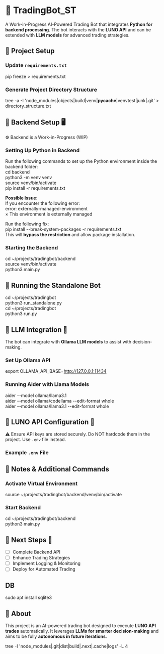 # 🏦 TradingBot_ST  
A Work-in-Progress AI-Powered Trading Bot that integrates **Python for backend processing**. The bot interacts with the **LUNO API** and can be extended with **LLM models** for advanced trading strategies.  

## 📌 Project Setup  
### Update `requirements.txt`  
pip freeze > requirements.txt  

### Generate Project Directory Structure  
tree -a -I 'node_modules|objects|build|venv|__pycache__|venvtest|junk|.git' > directory_structure.txt  

## 📌 Backend Setup 🖥️  
⚙️ Backend is a Work-in-Progress (WIP)  

### Setting Up Python in Backend  
Run the following commands to set up the Python environment inside the backend folder:  
cd backend  
python3 -m venv venv  
source venv/bin/activate  
pip install -r requirements.txt  

**Possible Issue:**  
If you encounter the following error:  
error: externally-managed-environment  
× This environment is externally managed  

Run the following fix:  
pip install --break-system-packages -r requirements.txt  
This will **bypass the restriction** and allow package installation.  

### Starting the Backend  
cd ~/projects/tradingbot/backend  
source venv/bin/activate  
python3 main.py  

## 📌 Running the Standalone Bot  
cd ~/projects/tradingbot  
python3 run_standalone.py  
cd ~/projects/tradingbot  
python3 run.py  

## 📌 LLM Integration 🤖  
The bot can integrate with **Ollama LLM models** to assist with decision-making.  

### Set Up Ollama API  
export OLLAMA_API_BASE=http://127.0.0.1:11434  

### Running Aider with Llama Models  
aider --model ollama/llama3.1  
aider --model ollama/codellama --edit-format whole  
aider --model ollama/llama3.1 --edit-format whole  

## 📌 LUNO API Configuration 🔑  
⚠️ Ensure API keys are stored securely. Do NOT hardcode them in the project. Use `.env` file instead.  

### Example `.env` File  


## 📌 Notes & Additional Commands  
### Activate Virtual Environment  
source ~/projects/tradingbot/backend/venv/bin/activate  

### Start Backend  
cd ~/projects/tradingbot/backend  
python3 main.py  

## 📌 Next Steps 🚀  
- [ ] Complete Backend API  
- [ ] Enhance Trading Strategies  
- [ ] Implement Logging & Monitoring  
- [ ] Deploy for Automated Trading  

## DB
sudo apt install sqlite3


## 📌 About  
This project is an AI-powered trading bot designed to execute **LUNO API trades** automatically. It leverages **LLMs for smarter decision-making** and aims to be fully **autonomous in future iterations**.  


tree -I 'node_modules|.git|dist|build|.next|.cache|logs' -L 4
